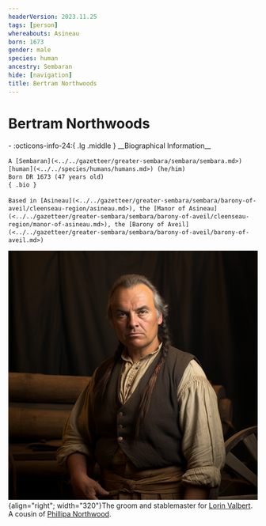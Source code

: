 ```yaml
---
headerVersion: 2023.11.25
tags: [person]
whereabouts: Asineau
born: 1673
gender: male
species: human
ancestry: Sembaran
hide: [navigation]
title: Bertram Northwoods
---
```

# Bertram Northwoods
<div class="grid cards ext-narrow-margin ext-one-column" markdown>
- :octicons-info-24:{ .lg .middle } __Biographical Information__

    A [Sembaran](<../../gazetteer/greater-sembara/sembara/sembara.md>) [human](<../../species/humans/humans.md>) (he/him)  
    Born DR 1673 (47 years old)  
    { .bio }

    Based in [Asineau](<../../gazetteer/greater-sembara/sembara/barony-of-aveil/cleenseau-region/asineau.md>), the [Manor of Asineau](<../../gazetteer/greater-sembara/sembara/barony-of-aveil/cleenseau-region/manor-of-asineau.md>), the [Barony of Aveil](<../../gazetteer/greater-sembara/sembara/barony-of-aveil/barony-of-aveil.md>)
</div>


![Bertram Northwoods 2](../../assets/bertram-northwoods-2.png){align="right"; width="320"}The groom and stablemaster for [Lorin Valbert](<./lorin-valbert.md>). A cousin of [Phillipa Northwood](<./phillipa-northwood.md>).